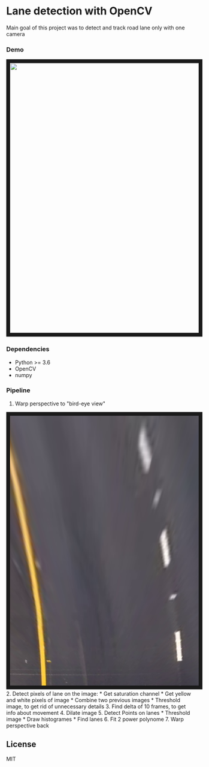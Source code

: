 # Lane detection with OpenCV
Main goal of this project was to detect and track road lane only with one camera
### Demo
<a href="http://www.youtube.com/watch?feature=player_embedded&v=Cr9Jy1n9ZdU
" target="_blank"><img src="http://img.youtube.com/vi/Cr9Jy1n9ZdU/0.jpg" 
 width="1280" height="720" border="10" /></a>
### Dependencies
* Python >= 3.6 
* OpenCV
* numpy

### Pipeline
1. Warp perspective to "bird-eye view"
<img src="https://github.com/MarkiianAtUCU/LaneDetection/blob/master/content/img_1.png" width="1280" height="720" border="10" />
2. Detect pixels of lane on the image:
    * Get saturation channel
    * Get yellow and white pixels of image
    * Combine two previous images
    * Threshold image, to get rid of unnecessary details
3. Find delta of 10 frames, to get info about movement
4. Dilate image
5. Detect Points on lanes
    * Threshold image
    * Draw histogrames
    * Find lanes
6. Fit 2 power polynome
7. Warp perspective back

License
----

MIT